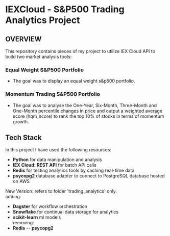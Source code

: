 # IEXCloud - S&P500 Trading Analytics Project

## OVERVIEW
This repository contains pieces of my project to utilize IEX Cloud API to build two market analysis tools:

### Equal Weight S&P500 Portfolio
- The goal was to display an equal weight s&p500 portfolio.

### Momentum Trading S&P500 Portfolio
- The goal was to analyse the One-Year, Six-Month, Three-Month and One-Month percentile changes in price and output a weighted average score (hqm_score) to rank the top 10% of stocks in terms of momentum growth.

## Tech Stack
In this project I have used the following resources:
- **Python** for data manipulation and analysis
- **IEX Cloud: REST API** for batch API calls
- **Redis** for testing analytics tools by caching real-time data
- **psycopg2** database adapter to connect to PostgreSQL database hosted on AWS

New Version: refers to folder 'trading_analytics' only.  
adding:
- **Dagster** for workflow orchestration
- **Snowflake** for continual data storage for analytics
- **scikit-learn** ml models  
removing:
- **Redis**
-- **psycopg2**
